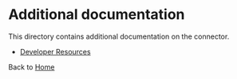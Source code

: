 # Additional documentation

This directory contains additional documentation on the connector.

- [Developer Resources](developer-resources)

Back to [Home](..)

